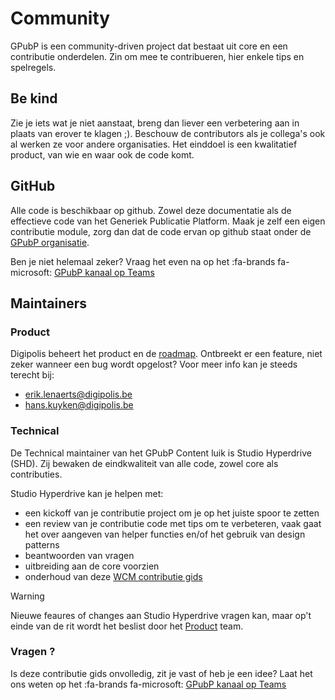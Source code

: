 # Community

GPubP is een community-driven project dat bestaat uit core en een contributie onderdelen. Zin om mee te contribueren, hier enkele tips en spelregels.


## Be kind

Zie je iets wat je niet aanstaat, breng dan liever een verbetering aan in plaats van erover te klagen ;). Beschouw de contributors als je collega's ook al werken ze voor andere organisaties. Het einddoel is een kwalitatief product, van wie en waar ook de code komt.

## GitHub

Alle code is beschikbaar op github. Zowel deze documentatie als de effectieve code van het Generiek Publicatie Platform. Maak je zelf een eigen contributie module, zorg dan dat de code ervan op github staat onder de [GPubP organisatie](https://github.com/GPubP). 

Ben je niet helemaal zeker? Vraag het even na op het  :fa-brands fa-microsoft: [GPubP kanaal op Teams](https://teams.microsoft.com/l/team/19%3a6uuXXYDlT5uFxiLp9Se5_2ZtFQ0S-vyhUAJxBG0aMhk1%40thread.tacv2/conversations?groupId=dfced4c7-5ceb-4fa6-a8e8-0888440f2b75&tenantId=0b8b489f-5ab3-4ecb-8b0a-77c7a2138f3c)

## Maintainers

### Product
Digipolis beheert het product en de [roadmap](https://github.com/GPubP/getting-started/blob/main/RELEASE.md). Ontbreekt er een feature, niet zeker wanneer een bug wordt opgelost? Voor meer info kan je steeds terecht bij:
* erik.lenaerts@digipolis.be
* hans.kuyken@digipolis.be

### Technical
De Technical maintainer van het GPubP Content luik is Studio Hyperdrive (SHD). Zij bewaken de eindkwaliteit van alle code, zowel core als contributies. 

Studio Hyperdrive kan je helpen met: 
- een kickoff van je contributie project om je op het juiste spoor te zetten
- een review van je contributie code met tips om te verbeteren, vaak gaat het over aangeven van helper functies en/of het gebruik van design patterns
- beantwoorden van vragen
- uitbreiding aan de core voorzien
- onderhoud van deze [WCM contributie gids](/README.md)

> [!warning]
> Nieuwe feaures of changes aan Studio Hyperdrive vragen kan, maar op't einde van de rit wordt het beslist door het [Product](#product) team.

### Vragen ?

Is deze contributie gids onvolledig, zit je vast of heb je een idee? Laat het ons weten op het  :fa-brands fa-microsoft: [GPubP kanaal op Teams](https://teams.microsoft.com/l/team/19%3a6uuXXYDlT5uFxiLp9Se5_2ZtFQ0S-vyhUAJxBG0aMhk1%40thread.tacv2/conversations?groupId=dfced4c7-5ceb-4fa6-a8e8-0888440f2b75&tenantId=0b8b489f-5ab3-4ecb-8b0a-77c7a2138f3c)
